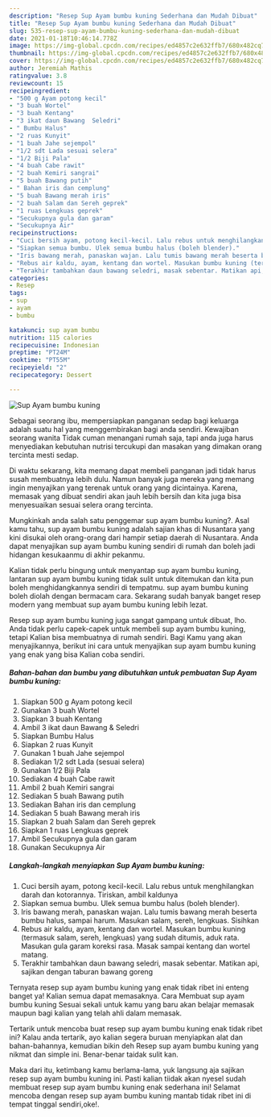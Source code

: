 ```yaml
---
description: "Resep Sup Ayam bumbu kuning Sederhana dan Mudah Dibuat"
title: "Resep Sup Ayam bumbu kuning Sederhana dan Mudah Dibuat"
slug: 535-resep-sup-ayam-bumbu-kuning-sederhana-dan-mudah-dibuat
date: 2021-01-18T10:46:14.778Z
image: https://img-global.cpcdn.com/recipes/ed4857c2e632ffb7/680x482cq70/sup-ayam-bumbu-kuning-foto-resep-utama.jpg
thumbnail: https://img-global.cpcdn.com/recipes/ed4857c2e632ffb7/680x482cq70/sup-ayam-bumbu-kuning-foto-resep-utama.jpg
cover: https://img-global.cpcdn.com/recipes/ed4857c2e632ffb7/680x482cq70/sup-ayam-bumbu-kuning-foto-resep-utama.jpg
author: Jeremiah Mathis
ratingvalue: 3.8
reviewcount: 15
recipeingredient:
- "500 g Ayam potong kecil"
- "3 buah Wortel"
- "3 buah Kentang"
- "3 ikat daun Bawang  Seledri"
- " Bumbu Halus"
- "2 ruas Kunyit"
- "1 buah Jahe sejempol"
- "1/2 sdt Lada sesuai selera"
- "1/2 Biji Pala"
- "4 buah Cabe rawit"
- "2 buah Kemiri sangrai"
- "5 buah Bawang putih"
- " Bahan iris dan cemplung"
- "5 buah Bawang merah iris"
- "2 buah Salam dan Sereh geprek"
- "1 ruas Lengkuas geprek"
- "Secukupnya gula dan garam"
- "Secukupnya Air"
recipeinstructions:
- "Cuci bersih ayam, potong kecil-kecil. Lalu rebus untuk menghilangkan darah dan kotorannya. Tiriskan, ambil kaldunya"
- "Siapkan semua bumbu. Ulek semua bumbu halus (boleh blender)."
- "Iris bawang merah, panaskan wajan. Lalu tumis bawang merah beserta bumbu halus, sampai harum. Masukan salam, sereh, lengkuas. Sisihkan"
- "Rebus air kaldu, ayam, kentang dan wortel. Masukan bumbu kuning (termasuk salam, sereh, lengkuas) yang sudah ditumis, aduk rata. Masukan gula garam koreksi rasa. Masak sampai kentang dan wortel matang."
- "Terakhir tambahkan daun bawang seledri, masak sebentar. Matikan api, sajikan dengan taburan bawang goreng"
categories:
- Resep
tags:
- sup
- ayam
- bumbu

katakunci: sup ayam bumbu 
nutrition: 115 calories
recipecuisine: Indonesian
preptime: "PT24M"
cooktime: "PT55M"
recipeyield: "2"
recipecategory: Dessert

---
```



![Sup Ayam bumbu kuning](https://img-global.cpcdn.com/recipes/ed4857c2e632ffb7/680x482cq70/sup-ayam-bumbu-kuning-foto-resep-utama.jpg)

Sebagai seorang ibu, mempersiapkan panganan sedap bagi keluarga adalah suatu hal yang menggembirakan bagi anda sendiri. Kewajiban seorang  wanita Tidak cuman menangani rumah saja, tapi anda juga harus menyediakan kebutuhan nutrisi tercukupi dan masakan yang dimakan orang tercinta mesti sedap.

Di waktu  sekarang, kita memang dapat membeli panganan jadi tidak harus susah membuatnya lebih dulu. Namun banyak juga mereka yang memang ingin menyajikan yang terenak untuk orang yang dicintainya. Karena, memasak yang dibuat sendiri akan jauh lebih bersih dan kita juga bisa menyesuaikan sesuai selera orang tercinta. 



Mungkinkah anda salah satu penggemar sup ayam bumbu kuning?. Asal kamu tahu, sup ayam bumbu kuning adalah sajian khas di Nusantara yang kini disukai oleh orang-orang dari hampir setiap daerah di Nusantara. Anda dapat menyajikan sup ayam bumbu kuning sendiri di rumah dan boleh jadi hidangan kesukaanmu di akhir pekanmu.

Kalian tidak perlu bingung untuk menyantap sup ayam bumbu kuning, lantaran sup ayam bumbu kuning tidak sulit untuk ditemukan dan kita pun boleh menghidangkannya sendiri di tempatmu. sup ayam bumbu kuning boleh diolah dengan bermacam cara. Sekarang sudah banyak banget resep modern yang membuat sup ayam bumbu kuning lebih lezat.

Resep sup ayam bumbu kuning juga sangat gampang untuk dibuat, lho. Anda tidak perlu capek-capek untuk membeli sup ayam bumbu kuning, tetapi Kalian bisa membuatnya di rumah sendiri. Bagi Kamu yang akan menyajikannya, berikut ini cara untuk menyajikan sup ayam bumbu kuning yang enak yang bisa Kalian coba sendiri.

<!--inarticleads1-->

##### Bahan-bahan dan bumbu yang dibutuhkan untuk pembuatan Sup Ayam bumbu kuning:

1. Siapkan 500 g Ayam potong kecil
1. Gunakan 3 buah Wortel
1. Siapkan 3 buah Kentang
1. Ambil 3 ikat daun Bawang &amp; Seledri
1. Siapkan  Bumbu Halus
1. Siapkan 2 ruas Kunyit
1. Gunakan 1 buah Jahe sejempol
1. Sediakan 1/2 sdt Lada (sesuai selera)
1. Gunakan 1/2 Biji Pala
1. Sediakan 4 buah Cabe rawit
1. Ambil 2 buah Kemiri sangrai
1. Sediakan 5 buah Bawang putih
1. Sediakan  Bahan iris dan cemplung
1. Sediakan 5 buah Bawang merah iris
1. Siapkan 2 buah Salam dan Sereh geprek
1. Siapkan 1 ruas Lengkuas geprek
1. Ambil Secukupnya gula dan garam
1. Gunakan Secukupnya Air




<!--inarticleads2-->

##### Langkah-langkah menyiapkan Sup Ayam bumbu kuning:

1. Cuci bersih ayam, potong kecil-kecil. Lalu rebus untuk menghilangkan darah dan kotorannya. Tiriskan, ambil kaldunya
1. Siapkan semua bumbu. Ulek semua bumbu halus (boleh blender).
1. Iris bawang merah, panaskan wajan. Lalu tumis bawang merah beserta bumbu halus, sampai harum. Masukan salam, sereh, lengkuas. Sisihkan
1. Rebus air kaldu, ayam, kentang dan wortel. Masukan bumbu kuning (termasuk salam, sereh, lengkuas) yang sudah ditumis, aduk rata. Masukan gula garam koreksi rasa. Masak sampai kentang dan wortel matang.
1. Terakhir tambahkan daun bawang seledri, masak sebentar. Matikan api, sajikan dengan taburan bawang goreng




Ternyata resep sup ayam bumbu kuning yang enak tidak ribet ini enteng banget ya! Kalian semua dapat memasaknya. Cara Membuat sup ayam bumbu kuning Sesuai sekali untuk kamu yang baru akan belajar memasak maupun bagi kalian yang telah ahli dalam memasak.

Tertarik untuk mencoba buat resep sup ayam bumbu kuning enak tidak ribet ini? Kalau anda tertarik, ayo kalian segera buruan menyiapkan alat dan bahan-bahannya, kemudian bikin deh Resep sup ayam bumbu kuning yang nikmat dan simple ini. Benar-benar taidak sulit kan. 

Maka dari itu, ketimbang kamu berlama-lama, yuk langsung aja sajikan resep sup ayam bumbu kuning ini. Pasti kalian tiidak akan nyesel sudah membuat resep sup ayam bumbu kuning enak sederhana ini! Selamat mencoba dengan resep sup ayam bumbu kuning mantab tidak ribet ini di tempat tinggal sendiri,oke!.

